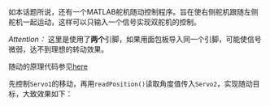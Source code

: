 如本话题所说，还有一个MATLAB舵机随动控制程序。旨在使右侧舵机跟随左侧舵机一起运动，这样可以只输入一个信号实现双舵机的控制。

*Attention：* 这里是使用了**两个**引脚，如果用面包板导入同一个引脚，可能使信号微弱，达不到理想的转动效果。

随动的原理代码参见[here](../MATLAB_Servo_Follower_Control.m)

先控制`Servo1`的移动，再用`readPosition()`读取角度值传入`Servo2`，实现随动目标，大致效果如下：

